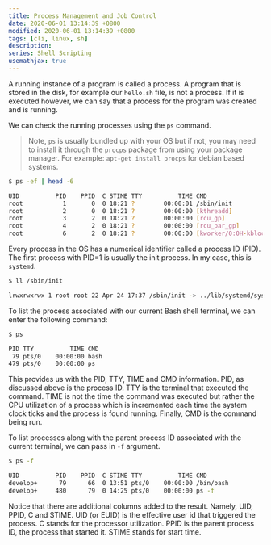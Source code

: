```yaml
---
title: Process Management and Job Control
date: 2020-06-01 13:14:39 +0800
modified: 2020-06-01 13:14:39 +0800
tags: [cli, linux, sh]
description: 
series: Shell Scripting
usemathjax: true
---
```


A running instance of a program is called a process. A program that is stored in the disk, for example our `hello.sh` file, is not a process. If it is executed however, we can say that a process for the program was created and is running.

We can check the running processes using the `ps` command. 

> Note, `ps` is usually bundled up with your OS but if not, you may need to install it through the `procps` package from using your package manager. For example: `apt-get install procps` for debian based systems.

```sh
$ ps -ef | head -6
```

```sh
UID          PID    PPID  C STIME TTY          TIME CMD
root           1       0  0 18:21 ?        00:00:01 /sbin/init
root           2       0  0 18:21 ?        00:00:00 [kthreadd]
root           3       2  0 18:21 ?        00:00:00 [rcu_gp]
root           4       2  0 18:21 ?        00:00:00 [rcu_par_gp]
root           6       2  0 18:21 ?        00:00:00 [kworker/0:0H-kblockd]
```

Every process in the OS has a numerical identifier called a process ID (PID). The first process with PID=1 is usually the init process. In my case, this is `systemd`.

```bash
$ ll /sbin/init

lrwxrwxrwx 1 root root 22 Apr 24 17:37 /sbin/init -> ../lib/systemd/systemd
```

To list the process associated with our current Bash shell terminal, we can enter the following command:

```sh
$ ps

PID TTY          TIME CMD
 79 pts/0    00:00:00 bash
479 pts/0    00:00:00 ps
```

This provides us with the PID, TTY, TIME and CMD information. PID, as discussed above is the process ID. TTY is the terminal that executed the command. TIME is not the time the command was executed but rather the CPU utilization of a process which is incremented each time the system clock ticks and the process is found running. Finally, CMD is the command being run.

To list processes along with the parent process ID associated with the current terminal, we can pass in `-f` argument.

```sh
$ ps -f

UID          PID    PPID  C STIME TTY          TIME CMD
develop+      79      66  0 13:51 pts/0    00:00:00 /bin/bash
develop+     480      79  0 14:25 pts/0    00:00:00 ps -f
```

Notice that there are additional columns added to the result. Namely, UID, PPID, C and STIME. UID (or EUID) is the effective user id that triggered the process. C stands for the processor utilization. PPID is the parent process ID, the process that started it. STIME stands for start time.
